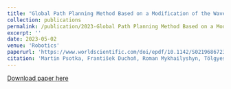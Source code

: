 ```yaml
---
title: "Global Path Planning Method Based on a Modification of the Wavefront Algorithm for Ground Mobile Robots"
collection: publications
permalink: /publication/2023-Global Path Planning Method Based on a Modification of the Wavefront Algorithm for Ground Mobile Robots
excerpt: ''
date: 2023-05-02
venue: 'Robotics'
paperurl: 'https://www.worldscientific.com/doi/epdf/10.1142/S0219686723500208'
citation: 'Martin Psotka, František Duchoň, Roman Mykhailyshyn, Tölgyessy Michal, Dobiš Michal, (2023). &quot;Global Path Planning Method Based on a Modification of the Wavefront Algorithm for Ground Mobile Robots.&quot; <i>Robotics</i>. 12(1). https://doi.org/10.3390/robotics12010025.'
---
```

[Download paper here](https://www.mdpi.com/2218-6581/12/1/25)

